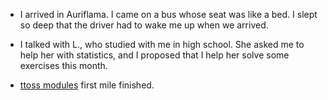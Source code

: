 - I arrived in Auriflama. I came on a bus whose seat was like a bed. I slept so deep that the driver had to wake me up when we arrived.

- I talked with L., who studied with me in high school. She asked me to help her with statistics, and I proposed that I help her solve some exercises this month.

- [ttoss modules](https://github.com/ttoss/modules) first mile finished.
